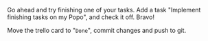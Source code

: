 Go ahead and try finishing one of your tasks. Add a task "Implement finishing tasks on my Popo", and check it off. Bravo!

Move the trello card to "`Done`", commit changes and push to git.
